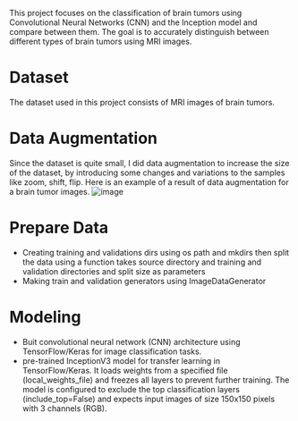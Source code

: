 This project focuses on the classification of brain tumors using Convolutional Neural Networks (CNN) and the Inception model and compare between them. The goal is to accurately distinguish between different types of brain tumors using MRI images.
# Dataset
The dataset used in this project consists of MRI images of brain tumors.
# Data Augmentation
Since the dataset is quite small, I did data augmentation to increase the size of the dataset, by introducing some changes and variations to the samples like zoom, shift, flip.
Here is an example of a result of data augmentation for a brain tumor images.
![image](https://github.com/mahdihammi/brain_tumor_img_classification/assets/89527502/d922b01f-8e63-482d-8c86-8d4310efedcf)
# Prepare Data
- Creating training and validations dirs using os path and mkdirs then split the data using a function takes source directory and training and validation directories and split size as parameters
- Making train and validation generators using ImageDataGenerator
# Modeling 
- Buit convolutional neural network (CNN) architecture using TensorFlow/Keras for image classification tasks.
- pre-trained InceptionV3 model for transfer learning in TensorFlow/Keras. It loads weights from a specified file (local_weights_file) and freezes all layers to prevent further training. The model is configured to exclude the top classification layers (include_top=False) and expects input images of size 150x150 pixels with 3 channels (RGB).
